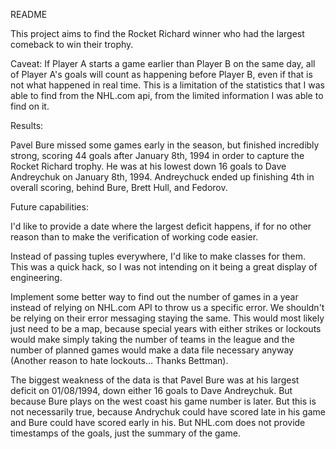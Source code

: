 README

This project aims to find the Rocket Richard winner who had the largest comeback to win their trophy. 

Caveat:
If Player A starts a game earlier than Player B on the same day, all of Player A's goals will count as happening before Player B, even if that is not what happened in real time. This is a limitation of the statistics that I was able to find from the NHL.com api, from the limited information I was able to find on it.

Results:

Pavel Bure missed some games early in the season, but finished incredibly strong, scoring 44 goals after January 8th, 1994 in order to capture the Rocket Richard trophy. He was at his lowest down 16 goals to Dave Andreychuk on January 8th, 1994. Andreychuck ended up finishing 4th in overall scoring, behind Bure, Brett Hull, and Fedorov.

Future capabilities: 

I'd like to provide a date where the largest deficit happens, if for no other reason than to make the verification of working code easier. 

Instead of passing tuples everywhere, I'd like to make classes for them. This was a quick hack, so I was not intending on it being a great display of engineering. 

Implement some better way to find out the number of games in a year instead of relying on NHL.com API to throw us a specific error. We shouldn't be relying on their error messaging staying the same. This would most likely just need to be a map, because special years with either strikes or lockouts would make simply taking the number of teams in the league and the number of planned games would make a data file necessary anyway (Another reason to hate lockouts... Thanks Bettman).

The biggest weakness of the data is that Pavel Bure was at his largest deficit on 01/08/1994, down either 16 goals to Dave Andreychuk. But because Bure plays on the west coast his game number is later. But this is not necessarily true, because Andrychuk could have scored late in his game and Bure could have scored early in his. But NHL.com does not provide timestamps of the goals, just the summary of the game. 


